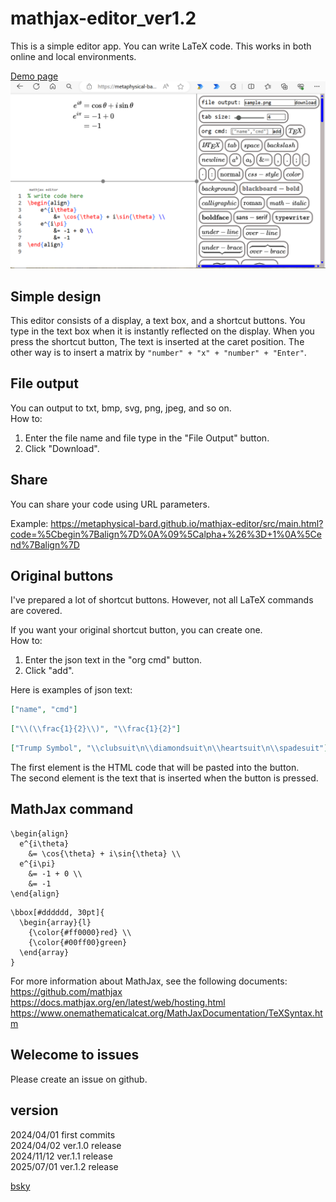 # mathjax-editor_ver1.2
This is a simple editor app. You can write LaTeX code. This works in both online and local environments.    

[Demo page](https://metaphysical-bard.github.io/mathjax-editor/src/main.html)
![img](/img.png)  

## Simple design
This editor consists of a display, a text box, and a shortcut buttons. You type in the text box when it is instantly reflected on the display. When you press the shortcut button, The text is inserted at the caret position. The other way is to insert a matrix by `"number" + "x" + "number" + "Enter"`.  

## File output
You can output to txt, bmp, svg, png, jpeg, and so on.  
How to:
1. Enter the file name and file type in the "File Output" button.
2. Click "Download".  

## Share
You can share your code using URL parameters.  

Example:
https://metaphysical-bard.github.io/mathjax-editor/src/main.html?code=%5Cbegin%7Balign%7D%0A%09%5Calpha+%26%3D+1%0A%5Cend%7Balign%7D

## Original buttons
I've prepared a lot of shortcut buttons. However, not all LaTeX commands are covered.  

If you want your original shortcut button, you can create one.  
How to:
1. Enter the json text in the "org cmd" button.
2. Click "add".  

Here is examples of json text:
```json
["name", "cmd"]
```
```json
["\\(\\frac{1}{2}\\)", "\\frac{1}{2}"]
```
```json
["Trump Symbol", "\\clubsuit\n\\diamondsuit\n\\heartsuit\n\\spadesuit"]
```
The first element is the HTML code that will be pasted into the button.  
The second element is the text that is inserted when the button is pressed.  

## MathJax command
```TeX
\begin{align}
  e^{i\theta}
    &= \cos{\theta} + i\sin{\theta} \\
  e^{i\pi}
    &= -1 + 0 \\
    &= -1
\end{align}
```
```TeX
\bbox[#dddddd, 30pt]{
  \begin{array}{l}
    {\color{#ff0000}red} \\
    {\color{#00ff00}green}
  \end{array}
}
```
For more information about MathJax, see the following documents:  
https://github.com/mathjax  
https://docs.mathjax.org/en/latest/web/hosting.html  
https://www.onemathematicalcat.org/MathJaxDocumentation/TeXSyntax.htm    

## Welecome to issues
Please create an issue on github.  

## version
2024/04/01 first commits  
2024/04/02 ver.1.0 release  
2024/11/12 ver.1.1 release  
2025/07/01 ver.1.2 release  
  

[bsky](https://bsky.app/profile/drywaterfall.bsky.social)
  
  